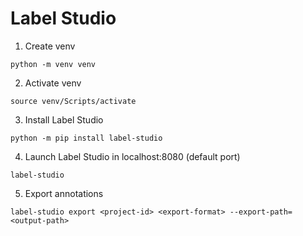 # Label Studio
1. Create venv
```
python -m venv venv
```
2. Activate venv
```
source venv/Scripts/activate
```
3. Install Label Studio
```
python -m pip install label-studio
```
4. Launch Label Studio in localhost:8080 (default port)
```
label-studio
```
5. Export annotations
```
label-studio export <project-id> <export-format> --export-path=<output-path>
```

